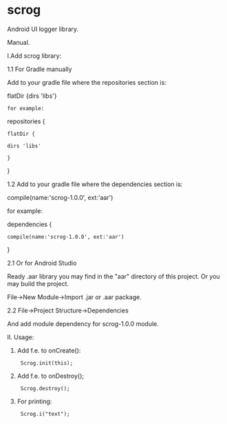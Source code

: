 # scrog
Android UI logger library.

Manual.

I.Add scrog library:

1.1 For Gradle manually

Add to your gradle file where the repositories section is:

flatDir {dirs 'libs'}
          
    for example:
    
repositories {

    flatDir {
 
    dirs 'libs'
    
    }
    
}

1.2 Add to your gradle file where the dependencies section is:

compile(name:'scrog-1.0.0', ext:'aar')

for example:

dependencies {

    compile(name:'scrog-1.0.0', ext:'aar')
    
}


2.1 Or for Android Studio 

Ready .aar library you may find in the "aar" directory of this project. 
Or you may build the project.

File->New Module->Import .jar or .aar package.

2.2 File->Project Structure->Dependencies 

And add module dependency for scrog-1.0.0 module.

II. Usage:

1. Add f.e. to onCreate():

        Scrog.init(this);
		
2. Add f.e. to onDestroy();       

        Scrog.destroy();
		
3. For printing:

        Scrog.i("text");      
